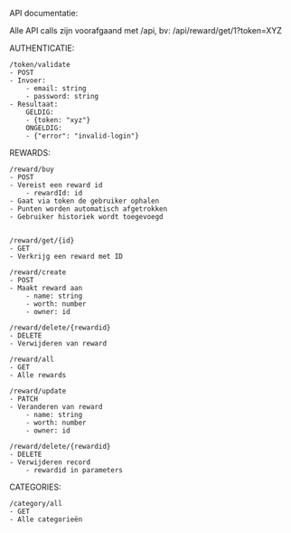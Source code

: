 API documentatie:


Alle API calls zijn voorafgaand met /api, bv: /api/reward/get/1?token=XYZ




AUTHENTICATIE:
	
	/token/validate
	- POST
	- Invoer:
		- email: string
		- password: string
	- Resultaat:
		GELDIG:
		- {token: "xyz"}
		ONGELDIG:
		- {"error": "invalid-login"}


REWARDS:
	
	/reward/buy
	- POST
	- Vereist een reward id
		- rewardId: id
	- Gaat via token de gebruiker ophalen
	- Punten worden automatisch afgetrokken
	- Gebruiker historiek wordt toegevoegd

	
	/reward/get/{id} 
	- GET
	- Verkrijg een reward met ID
	
	/reward/create
	- POST
	- Maakt reward aan
		- name: string
		- worth: number
		- owner: id 
	
	/reward/delete/{rewardid}
	- DELETE 
	- Verwijderen van reward 
	
	/reward/all
	- GET 
	- Alle rewards
	
	/reward/update
	- PATCH
	- Veranderen van reward
		- name: string
		- worth: number
		- owner: id

	/reward/delete/{rewardid}
	- DELETE
	- Verwijderen record
		- rewardid in parameters

CATEGORIES:
	
	/category/all
	- GET
	- Alle categorieën
